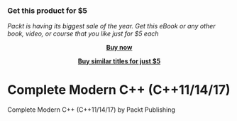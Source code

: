 
### Get this product for $5

<i>Packt is having its biggest sale of the year. Get this eBook or any other book, video, or course that you like just for $5 each</i>


<b><p align='center'>[Buy now](https://packt.link/9781800566668)</p></b>


<b><p align='center'>[Buy similar titles for just $5](https://subscription.packtpub.com/search)</p></b>


# Complete Modern C++ (C++11/14/17)
Complete Modern C++ (C++11/14/17) by Packt Publishing
